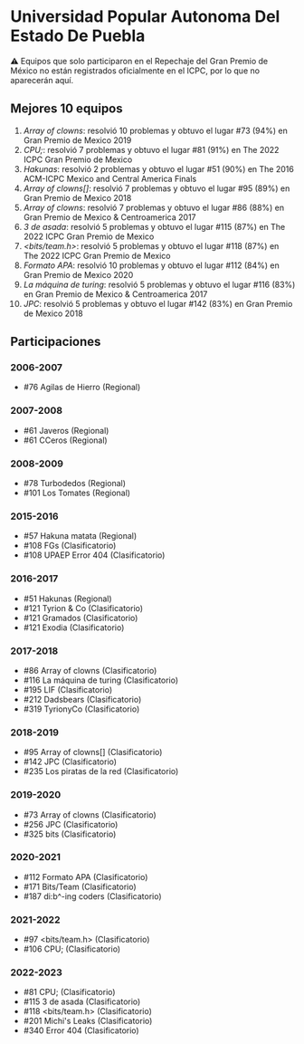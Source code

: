 # Universidad Popular Autonoma Del Estado De Puebla

:warning: Equipos que solo participaron en el Repechaje del Gran Premio de México no están registrados oficialmente en el ICPC, por lo que no aparecerán aquí.

## Mejores 10 equipos

1. _Array of clowns_: resolvió 10 problemas y obtuvo el lugar #73 (94%) en Gran Premio de Mexico 2019
1. _CPU;_: resolvió 7 problemas y obtuvo el lugar #81 (91%) en The 2022 ICPC Gran Premio de Mexico
1. _Hakunas_: resolvió 2 problemas y obtuvo el lugar #51 (90%) en The 2016 ACM-ICPC Mexico and Central America Finals
1. _Array of clowns[]_: resolvió 7 problemas y obtuvo el lugar #95 (89%) en Gran Premio de Mexico 2018
1. _Array of clowns_: resolvió 7 problemas y obtuvo el lugar #86 (88%) en Gran Premio de Mexico & Centroamerica 2017
1. _3 de asada_: resolvió 5 problemas y obtuvo el lugar #115 (87%) en The 2022 ICPC Gran Premio de Mexico
1. _<bits/team.h>_: resolvió 5 problemas y obtuvo el lugar #118 (87%) en The 2022 ICPC Gran Premio de Mexico
1. _Formato APA_: resolvió 10 problemas y obtuvo el lugar #112 (84%) en Gran Premio de Mexico 2020
1. _La máquina de turing_: resolvió 5 problemas y obtuvo el lugar #116 (83%) en Gran Premio de Mexico & Centroamerica 2017
1. _JPC_: resolvió 5 problemas y obtuvo el lugar #142 (83%) en Gran Premio de Mexico 2018

## Participaciones

### 2006-2007

- #76 Agilas de Hierro (Regional)

### 2007-2008

- #61 Javeros (Regional)
- #61 CCeros (Regional)

### 2008-2009

- #78 Turbodedos (Regional)
- #101 Los Tomates (Regional)

### 2015-2016

- #57 Hakuna matata (Regional)
- #108 FGs (Clasificatorio)
- #108 UPAEP Error 404 (Clasificatorio)

### 2016-2017

- #51 Hakunas (Regional)
- #121 Tyrion & Co (Clasificatorio)
- #121 Gramados (Clasificatorio)
- #121 Exodia (Clasificatorio)

### 2017-2018

- #86 Array of clowns (Clasificatorio)
- #116 La máquina de turing (Clasificatorio)
- #195 LIF (Clasificatorio)
- #212 Dadsbears (Clasificatorio)
- #319 TyrionyCo (Clasificatorio)

### 2018-2019

- #95 Array of clowns[] (Clasificatorio)
- #142 JPC (Clasificatorio)
- #235 Los piratas de la red (Clasificatorio)

### 2019-2020

- #73 Array of clowns (Clasificatorio)
- #256 JPC (Clasificatorio)
- #325 bits (Clasificatorio)

### 2020-2021

- #112 Formato APA (Clasificatorio)
- #171 Bits/Team (Clasificatorio)
- #187 di:b^-ing coders (Clasificatorio)

### 2021-2022

- #97 <bits/team.h> (Clasificatorio)
- #106 CPU; (Clasificatorio)

### 2022-2023

- #81 CPU; (Clasificatorio)
- #115 3 de asada (Clasificatorio)
- #118 <bits/team.h> (Clasificatorio)
- #201 Michi's Leaks (Clasificatorio)
- #340 Error 404 (Clasificatorio)



